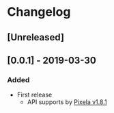 # Changelog

## [Unreleased]

## [0.0.1] - 2019-03-30

### Added

* First release
    * API supports by [Pixela v1.8.1](https://github.com/a-know/Pixela/releases/tag/v1.8.1)
